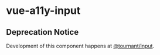 # vue-a11y-input

## Deprecation Notice

Development of this component happens at [@tournant/input](https://github.com/tournantdev/ui/tree/master/packages/input).
